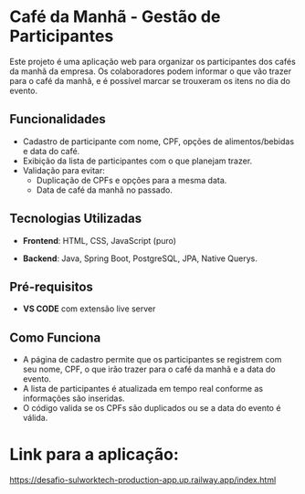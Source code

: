 # Café da Manhã - Gestão de Participantes

Este projeto é uma aplicação web para organizar os participantes dos cafés da manhã da empresa. Os colaboradores podem informar o que vão trazer para o café da manhã, e é possível marcar se trouxeram os itens no dia do evento.

## Funcionalidades

- Cadastro de participante com nome, CPF, opções de alimentos/bebidas e data do café.
- Exibição da lista de participantes com o que planejam trazer.
- Validação para evitar:
  - Duplicação de CPFs e opções para a mesma data.
  - Data de café da manhã no passado.

## Tecnologias Utilizadas

- **Frontend**: HTML, CSS, JavaScript (puro)

- **Backend**: Java, Spring Boot, PostgreSQL, JPA, Native Querys.

## Pré-requisitos
- **VS CODE** com extensão live server

## Como Funciona
- A página de cadastro permite que os participantes se registrem com seu nome, CPF, o que irão trazer para o café da manhã e a data do evento.
- A lista de participantes é atualizada em tempo real conforme as informações são inseridas.
- O código valida se os CPFs são duplicados ou se a data do evento é válida.

# Link para a aplicação:
https://desafio-sulworktech-production-app.up.railway.app/index.html